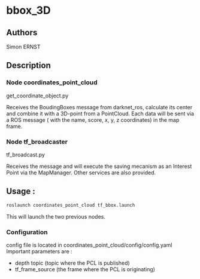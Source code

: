 # bbox_3D

## Authors

Simon ERNST

## Description

### Node coordinates_point_cloud

get_coordinate_object.py

Receives the BoudingBoxes message from darknet_ros, calculate its center and combine it with a 3D-point from a PointCloud.
Each data will be sent via a ROS message ( with the name, score, x, y, z coordinates) in the map frame.

### Node tf_broadcaster

tf_broadcast.py

Receives the message and will execute the saving mecanism as an Interest Point via the MapManager.
Other services are also provided.

## Usage : 
```bash
roslaunch coordinates_point_cloud tf_bbox.launch
```
This will launch the two previous nodes.


### Configuration

config file is located in coordinates_point_cloud/config/config.yaml
Important parameters are : 
- depth topic (topic where the PCL is published)
- tf_frame_source (the frame where the PCL is originating)

